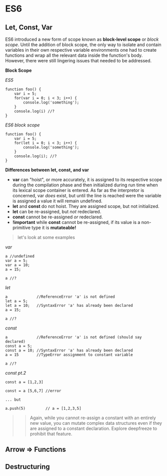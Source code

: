 # ES6

## Let, Const, Var
ES6 introduced a new form of scope known as **block-level scope** or *block scope*. Until the addition of block scope, the only way to isolate and contain variables in their own respective variable environments one had to create functions and wrap all the relevant data inside the function's body. However, there were still lingering issues that needed to be addressed.

**Block Scope**

*ES5* 
```
function foo() {
    var i = 5;
    for(var i = 0; i < 3; i++) {
        console.log('something');
    }
    console.log(i) //?
}
```

*ES6 block scope*
```
function foo() {
    var i = 5;
    for(let i = 0; i < 3; i++) {
        console.log('something');
    }
    console.log(i); //?
}
```

**Differences between let, const, and var**

- **var** can "hoist", or more accurately, it is assigned to its respective scope during the compilation phase and then initialized during run time when its lexical scope container is entered. As far as the interpretor is concerned, var *does* exist, but until the line is reached were the variable is assigned a value it will remain undefined.
- **let** and **const** do not hoist. They are assigned scope, but not initialized.
- **let** can be re-assigned, but *not* redeclared.
- **const** cannot be re-assigned *or* redeclared.
- **!important** while **const** cannot be re-assigned, if its value is a non-primitive type it is **mutateable!**

> let's look at some examples

*var*
```
a //undefined
var a = 5;
var a = 10;
a = 15;

a //?
```

*let*
```
a             //ReferenceError 'a' is not defined
let a = 5;
let a = 10;   //SyntaxError 'a' has already been declared
a = 15;

a //?
```

*const*
```
a             //ReferenceError 'a' is not defined (should say declared)
const a = 5;
const a = 10; //SyntaxError 'a' has already been declared
a = 15        //TypeError assignment to constant variable

a //?
```

*const pt.2*
```
const a = [1,2,3]

const = a [5,6,7] //error

... but 

a.push(5)         // a = [1,2,3,5]
```

>>Again, while you cannot re-assign a constant with an entirely new value, you can mutate complex data structures even if they are assigned to a constant declaration. Explore deepfreeze to prohibit that feature.

## Arrow => Functions

## Destructuring

